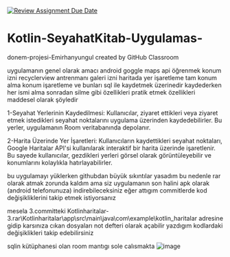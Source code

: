 [![Review Assignment Due Date](https://classroom.github.com/assets/deadline-readme-button-24ddc0f5d75046c5622901739e7c5dd533143b0c8e959d652212380cedb1ea36.svg)](https://classroom.github.com/a/uelKf0-p)
# Kotlin-SeyahatKitab-Uygulamas-
donem-projesi-Emirhanyungul created by GitHub Classroom

uygulamanın genel olarak amacı android goggle maps api öğrenmek konum izni recyclerview antrenmanı galeri izni haritada yer işaretleme tam konum alma konum işaretleme ve bunları sql ile kaydetmek üzerinedir kaydederken her ismi alma sonradan silme gibi özellikleri pratik etmek özellikleri maddesel olarak şöyledir


1-Seyahat Yerlerinin Kaydedilmesi: Kullanıcılar, ziyaret ettikleri veya ziyaret etmek istedikleri seyahat noktalarını uygulama üzerinden kaydedebilirler. Bu yerler, uygulamanın Room veritabanında depolanır.

2-Harita Üzerinde Yer İşaretleri: Kullanıcıların kaydettikleri seyahat noktaları, Google Haritalar API'si kullanılarak interaktif bir harita üzerinde işaretlenir. Bu sayede kullanıcılar, gezdikleri yerleri görsel olarak görüntüleyebilir ve konumlarını kolaylıkla hatırlayabilirler.



bu uygulamayı yüklerken githubdan büyük sıkıntılar yasadım bu nedenle rar olarak atmak zorunda kaldım ama siz uygulamanın son halini apk olarak (android telefonunuza) indirebileceksiniz 
eğer attıgım commitlerde kod değişikliklerini takip etmek istiyorsanız 

mesela 3.committeki Kotlinharitalar-3.rar\Kotlinharitalar\app\src\main\java\com\example\kotlin_haritalar adresine gidip karsınıza cıkan dosyaları not defteri olarak açabilir
yazdıgım kodlardaki değişiklikleri takip edebilirsiniz 


sqlin kütüphanesi olan room mantıgı sole calısmakta
![image](https://user-images.githubusercontent.com/115731130/235931791-0bf62a42-74c7-4972-8846-d3b19e8817da.png)

